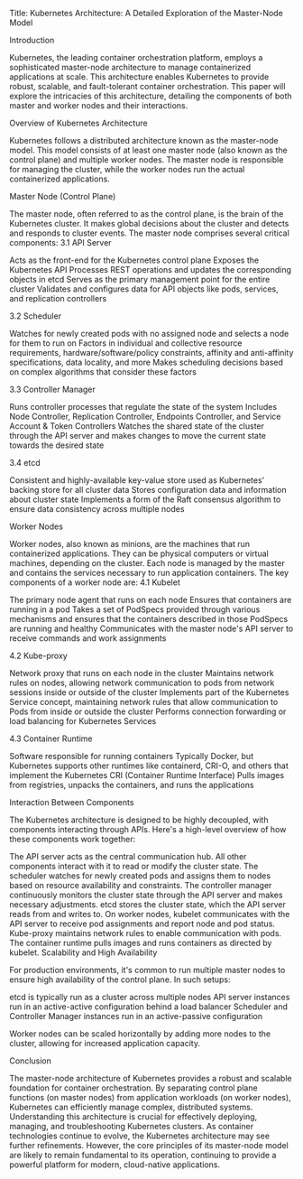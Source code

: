 Title: Kubernetes Architecture: A Detailed Exploration of the Master-Node Model

Introduction

Kubernetes, the leading container orchestration platform, employs a sophisticated master-node architecture to manage containerized applications at scale. This architecture enables Kubernetes to provide robust, scalable, and fault-tolerant container orchestration. This paper will explore the intricacies of this architecture, detailing the components of both master and worker nodes and their interactions.

Overview of Kubernetes Architecture

Kubernetes follows a distributed architecture known as the master-node model. This model consists of at least one master node (also known as the control plane) and multiple worker nodes. The master node is responsible for managing the cluster, while the worker nodes run the actual containerized applications.

Master Node (Control Plane)

The master node, often referred to as the control plane, is the brain of the Kubernetes cluster. It makes global decisions about the cluster and detects and responds to cluster events. The master node comprises several critical components:
3.1 API Server

Acts as the front-end for the Kubernetes control plane
Exposes the Kubernetes API
Processes REST operations and updates the corresponding objects in etcd
Serves as the primary management point for the entire cluster
Validates and configures data for API objects like pods, services, and replication controllers

3.2 Scheduler

Watches for newly created pods with no assigned node and selects a node for them to run on
Factors in individual and collective resource requirements, hardware/software/policy constraints, affinity and anti-affinity specifications, data locality, and more
Makes scheduling decisions based on complex algorithms that consider these factors

3.3 Controller Manager

Runs controller processes that regulate the state of the system
Includes Node Controller, Replication Controller, Endpoints Controller, and Service Account & Token Controllers
Watches the shared state of the cluster through the API server and makes changes to move the current state towards the desired state

3.4 etcd

Consistent and highly-available key-value store used as Kubernetes' backing store for all cluster data
Stores configuration data and information about cluster state
Implements a form of the Raft consensus algorithm to ensure data consistency across multiple nodes


Worker Nodes

Worker nodes, also known as minions, are the machines that run containerized applications. They can be physical computers or virtual machines, depending on the cluster. Each node is managed by the master and contains the services necessary to run application containers. The key components of a worker node are:
4.1 Kubelet

The primary node agent that runs on each node
Ensures that containers are running in a pod
Takes a set of PodSpecs provided through various mechanisms and ensures that the containers described in those PodSpecs are running and healthy
Communicates with the master node's API server to receive commands and work assignments

4.2 Kube-proxy

Network proxy that runs on each node in the cluster
Maintains network rules on nodes, allowing network communication to pods from network sessions inside or outside of the cluster
Implements part of the Kubernetes Service concept, maintaining network rules that allow communication to Pods from inside or outside the cluster
Performs connection forwarding or load balancing for Kubernetes Services

4.3 Container Runtime

Software responsible for running containers
Typically Docker, but Kubernetes supports other runtimes like containerd, CRI-O, and others that implement the Kubernetes CRI (Container Runtime Interface)
Pulls images from registries, unpacks the containers, and runs the applications


Interaction Between Components

The Kubernetes architecture is designed to be highly decoupled, with components interacting through APIs. Here's a high-level overview of how these components work together:

The API server acts as the central communication hub. All other components interact with it to read or modify the cluster state.
The scheduler watches for newly created pods and assigns them to nodes based on resource availability and constraints.
The controller manager continuously monitors the cluster state through the API server and makes necessary adjustments.
etcd stores the cluster state, which the API server reads from and writes to.
On worker nodes, kubelet communicates with the API server to receive pod assignments and report node and pod status.
Kube-proxy maintains network rules to enable communication with pods.
The container runtime pulls images and runs containers as directed by kubelet.
Scalability and High Availability

For production environments, it's common to run multiple master nodes to ensure high availability of the control plane. In such setups:

etcd is typically run as a cluster across multiple nodes
API server instances run in an active-active configuration behind a load balancer
Scheduler and Controller Manager instances run in an active-passive configuration

Worker nodes can be scaled horizontally by adding more nodes to the cluster, allowing for increased application capacity.

Conclusion

The master-node architecture of Kubernetes provides a robust and scalable foundation for container orchestration. By separating control plane functions (on master nodes) from application workloads (on worker nodes), Kubernetes can efficiently manage complex, distributed systems. Understanding this architecture is crucial for effectively deploying, managing, and troubleshooting Kubernetes clusters.
As container technologies continue to evolve, the Kubernetes architecture may see further refinements. However, the core principles of its master-node model are likely to remain fundamental to its operation, continuing to provide a powerful platform for modern, cloud-native applications.